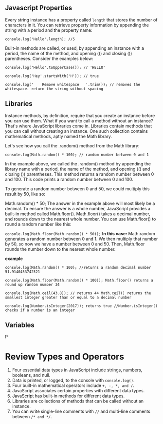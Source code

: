 ## Javascript Properties

Every string instance has a property called `length` that stores the number of characters in it. You can retrieve property information by appending the string with a period and the property name:

`console.log('Hello'.length); //5`

Built-in methods are called, or used, by appending an instance with a period, the name of the method, and opening (() and closing ()) parentheses. Consider the examples below:

`console.log('Hello'.toUpperCase()); // 'HELLO'`

`console.log('Hey'.startsWith('H')); // true`

`console.log('    Remove whitespace   '.trim()); // removes the whitespace. return the string without spacing`


## Libraries

Instance methods, by definition, require that you create an instance before you can use them. What if you want to call a method without an instance? That's where JavaScript libraries come in. Libraries contain methods that you can call without creating an instance. One such collection contains mathematical methods, aptly named the Math library.

Let's see how you call the .random() method from the Math library:

`console.log(Math.random() * 100); // random number between 0 and 1`

In the example above, we called the .random() method by appending the library name with a period, the name of the method, and opening (() and closing ()) parentheses. This method returns a random number between 0 and 100. This code prints a random number between 0 and 100.

To generate a random number between 0 and 50, we could multiply this result by 50, like so:

Math.random() * 50;
The answer in the example above will most likely be a decimal. To ensure the answer is a whole number, JavaScript provides a built-in method called Math.floor(). Math.floor() takes a decimal number, and rounds down to the nearest whole number. You can use Math.floor() to round a random number like this:

`console.log(Math.floor(Math.random() * 50));`
**In this case:** Math.random generates a random number between 0 and 1. We then multiply that number by 50, so now we have a number between 0 and 50. Then, Math.floor rounds the number down to the nearest whole number.

**example**

`console.log(Math.random() * 100); //returns a random decimal number 51.9140453742521` 

`console.log(Math.floor(Math.random() * 100)); Math.floor() returns a round up random number 34`

`console.log(Math.ceil(43.8)); // returns 44 Math.ceil() returns the smallest integer greater than or equal to a decimal number `

`console.log(Number.isInteger(2017)); returns true //Number.isInteger() checks if a number is an integer`


## Variables

P

# Review Types and Operators

1. Four essential data types in JavaScript include strings, numbers, booleans, and null.
2. Data is printed, or logged, to the console with `console.log()`.
3. Four built-in mathematical operators include `+, -, *, and /`.
4. JavaScript associates certain properties with different data types.
5. JavaScript has built-in methods for different data types.
6. Libraries are collections of methods that can be called without an instance.
7. You can write single-line comments with `//` and multi-line comments between `/* and */`.

